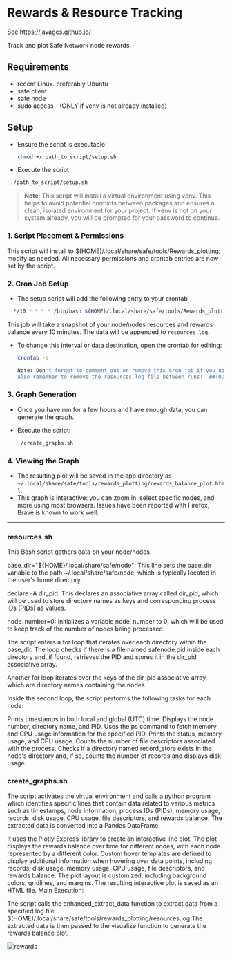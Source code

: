 # Rewards & Resource Tracking 
See https://javages.github.io/

Track and plot Safe Network node rewards.

## Requirements

- recent Linux. preferably Ubuntu
- safe client
- safe node
- sudo access - (ONLY if venv is not already installed)

## Setup

- Ensure the script is executable:

  ```bash
  chmod +x path_to_script/setup.sh

  ```

- Execute the script

 ```bash
  ./path_to_script/setup.sh

  ```

> **Note**: This script will install a virtual environment using venv. This helps to avoid potential conflicts between packages and ensures a clean, isolated environment for your project. If venv is not on your system already, you will be prompted for your password to continue.

### 1. Script Placement & Permissions

This script will install to $(HOME)/.local/share/safe/tools/Rewards_plotting; modify as needed.
All necessary permissions and crontab entries are now set by the script.

### 2. Cron Job Setup

- The setup script will add the following entry to your crontab 

```bash
  */10 * * * * /bin/bash $(HOME)/.local/share/safe/tools/Rewards_plotting/resources.sh >> $(HOME)/.local/share/safe/tools/Rewards_plotting/resources.log 2>&1
  ```
  
This job will take a snapshot of your node/nodes resources and rewards balance every 10 minutes. The data will be appended to `resources.log`.

- To change this interval or data destination, open the crontab for editing:

  ```bash
  crontab -e

  Note: Don't forget to comment out or remove this cron job if you no longer need it (in between tests), as it will run indefinitely otherwise.
  Also remember to remove the resources.log file between runs!  ##TODO   cleanup script

### 3. Graph Generation

- Once you have run for a few hours and have enough data, you can generate the graph.
- Execute the script:

  ```bash
  ./create_graphs.sh
  ```

### 4. Viewing the Graph

- The resulting plot will be saved in the app directory as
`~/.local/share/safe/tools/rewards_plotting/rewards_balance_plot.html`.
- This graph is interactive: you can zoom in, select specific nodes, and more using most browsers.    Issues have been reported with Firefox, Brave is known to work well.

---

### resources.sh

This Bash script gathers data on your node/nodes.

base_dir="${HOME}/.local/share/safe/node": This line sets the base_dir variable to the path ~/.local/share/safe/node, which is typically located in the user's home directory.

declare -A dir_pid: This declares an associative array called dir_pid, which will be used to store directory names as keys and corresponding process IDs (PIDs) as values.

node_number=0: Initializes a variable node_number to 0, which will be used to keep track of the number of nodes being processed.

The script enters a for loop that iterates over each directory within the base_dir.
The loop checks if there is a file named safenode.pid inside each directory and, if found, retrieves the PID and stores it in the dir_pid associative array.

Another for loop iterates over the keys of the dir_pid associative array, which are directory names containing the nodes.

Inside the second loop, the script performs the following tasks for each node:

Prints timestamps in both local and global (UTC) time.
Displays the node number, directory name, and PID.
Uses the ps command to fetch memory and CPU usage information for the specified PID.
Prints the status, memory usage, and CPU usage.
Counts the number of file descriptors associated with the process.
Checks if a directory named record_store exists in the node's directory and, if so, counts the number of records and displays disk usage.

### create_graphs.sh

The script activates the virtual environment and calls a python program which identifies specific lines that contain data related to various metrics such as timestamps,
node information, process IDs (PIDs), memory usage, records, disk usage, CPU usage, file descriptors, and rewards balance.
The extracted data is converted into a Pandas DataFrame.

It uses the Plotly Express library to create an interactive line plot.
The plot displays the rewards balance over time for different nodes, with each node represented by a different color.
Custom hover templates are defined to display additional information when hovering over data points, including records, disk usage, memory usage, CPU usage, file descriptors, and rewards balance.
The plot layout is customized, including background colors, gridlines, and margins.
The resulting interactive plot is saved as an HTML file.
Main Execution:

The script calls the enhanced_extract_data function to extract data from a specified log file $(HOME)/.local/share/safe/tools/rewards_plotting/resources.log
The extracted data is then passed to the visualize function to generate the rewards balance plot.

![rewards](https://github.com/javages/Rewards_plotting/assets/59794857/1f26d8df-8b05-49b7-839a-a46dc39ff631)

